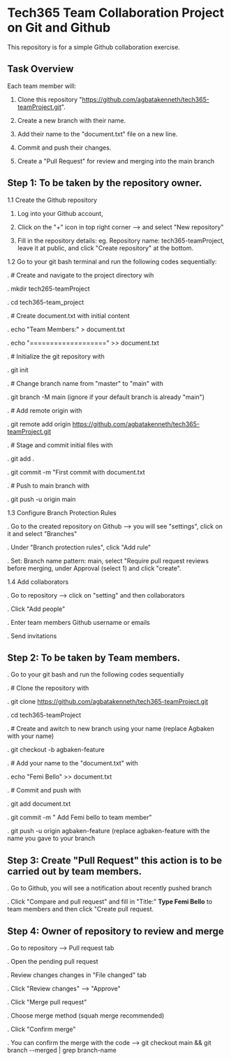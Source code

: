 # Tech365 Team Collaboration Project on Git and Github

This repository is for a simple Github collaboration exercise.

## Task Overview

Each team member will:

1. Clone this repository "https://github.com/agbatakenneth/tech365-teamProject.git".
 
2. Create a new branch with their name.
   
3. Add their name to the "document.txt" file on a new line.
 
4. Commit and push their changes.
 
5. Create a "Pull Request" for review and merging into the main branch
    

## Step 1: To be taken by the repository owner.

1.1 Create the Github repository

1. Log into your Github account,
 
2. Click on the "+" icon in top right corner --> and select "New repository"
 
3. Fill in the repository details: eg. Repository name: tech365-teamProject, leave it at public, and click "Create repository" at the bottom.

1.2 Go to your git bash terminal and run the following codes sequentially:

. # Create and navigate to the project directory wih

. mkdir tech265-teamProject

. cd tech365-team_project

. # Create document.txt with initial content

. echo "Team Members:" > document.txt

. echo "===================" >> document.txt

. # Initialize the git repository with

. git init

. # Change branch name from "master" to "main" with

. git branch -M main (ignore if your default branch is already "main") 

. # Add remote origin with

. git remote add origin https://github.com/agbatakenneth/tech365-teamProject.git 

. # Stage and commit initial files with

. git add .

. git commit -m "First commit with document.txt

. # Push to main branch with 

. git push -u origin main 


1.3  Configure Branch Protection Rules

. Go to the created repository on Github --> you will see "settings", click on it and select "Branches"

. Under "Branch protection rules", click "Add rule"

. Set: Branch name pattern: main, select "Require pull request reviews before merging, under Approval (select 1) and click "create".

1.4 Add collaborators

. Go to repository --> click on "setting" and then collaborators

. Click "Add people"

. Enter team members Github username or emails

. Send invitations

## Step 2: To be taken by Team members.

. Go to your git bash and run the following codes sequentially

. # Clone the repository with

. git clone https://github.com/agbatakenneth/tech365-teamProject.git

. cd tech365-teamProject

. # Create and awitch to new branch using your name (replace Agbaken with your name)

. git checkout -b agbaken-feature

. # Add your name to the "document.txt" with

. echo "Femi Bello" >> document.txt

. # Commit and push with

. git add document.txt

. git commit -m " Add Femi bello to team member"

. git push -u origin agbaken-feature (replace agbaken-feature with the name you gave to your branch

## Step 3: Create "Pull Request" this action is to be carried out by team members.

. Go to Github, you will see a notification about recently pushed branch

. Click "Compare and pull request" and fill in "Title:" **Type Femi Bello** to team members and then click "Create pull request.

## Step 4: Owner of repository to review and merge

. Go to repository --> Pull request tab

. Open the pending pull request

. Review changes changes in "File changed" tab

. Click "Review changes" --> "Approve"

. Click "Merge pull request"

. Choose merge method (squah merge recommended)

. Click "Confirm merge"

. You can confirm the merge with the code --> git checkout main && git branch --merged | grep branch-name
